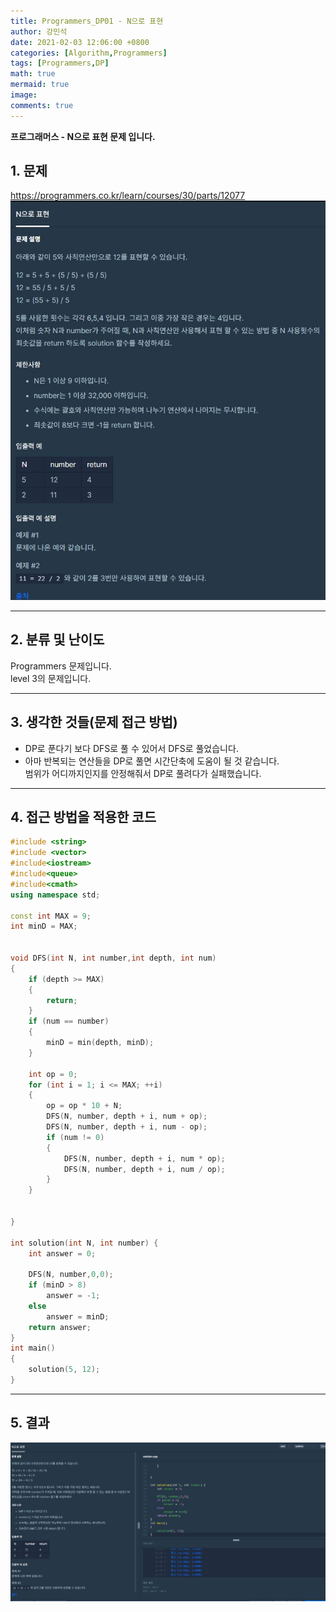 ```yaml
---
title: Programmers_DP01 - N으로 표현
author: 강민석
date: 2021-02-03 12:06:00 +0800
categories: [Algorithm,Programmers]
tags: [Programmers,DP]
math: true
mermaid: true
image: 
comments: true
---
```


**프로그래머스 - N으로 표현 문제 입니다.**

## 1. 문제
<https://programmers.co.kr/learn/courses/30/parts/12077>
![](/assets/img/sample/Programmers/DP01/Problem.JPG)  


-----  

## 2. 분류 및 난이도

Programmers 문제입니다.  
level 3의 문제입니다.  

-----  

## 3. 생각한 것들(문제 접근 방법)

- DP로 푼다기 보다 DFS로 풀 수 있어서 DFS로 풀었습니다.
- 아마 반복되는 연산들을 DP로 풀면 시간단축에 도움이 될 것 같습니다.   
  범위가 어디까지인지를 안정해줘서 DP로 풀려다가 실패했습니다.

-----  

## 4. 접근 방법을 적용한 코드

```c++
#include <string>
#include <vector>
#include<iostream>
#include<queue>
#include<cmath>
using namespace std;

const int MAX = 9;
int minD = MAX;


void DFS(int N, int number,int depth, int num)
{
    if (depth >= MAX)
    {
        return;
    }
    if (num == number)
    { 
        minD = min(depth, minD);
    }

    int op = 0;
    for (int i = 1; i <= MAX; ++i)
    {
        op = op * 10 + N;
        DFS(N, number, depth + i, num + op);
        DFS(N, number, depth + i, num - op);
        if (num != 0)
        {
            DFS(N, number, depth + i, num * op);
            DFS(N, number, depth + i, num / op);
        }
    }
    
   
}

int solution(int N, int number) {
    int answer = 0;

    DFS(N, number,0,0);
    if (minD > 8)
        answer = -1;
    else
        answer = minD;
    return answer;
}
int main()
{
    solution(5, 12);
}
```
-----

## 5. 결과

![](/assets/img/sample/Programmers/DP01/result.JPG)  













 
